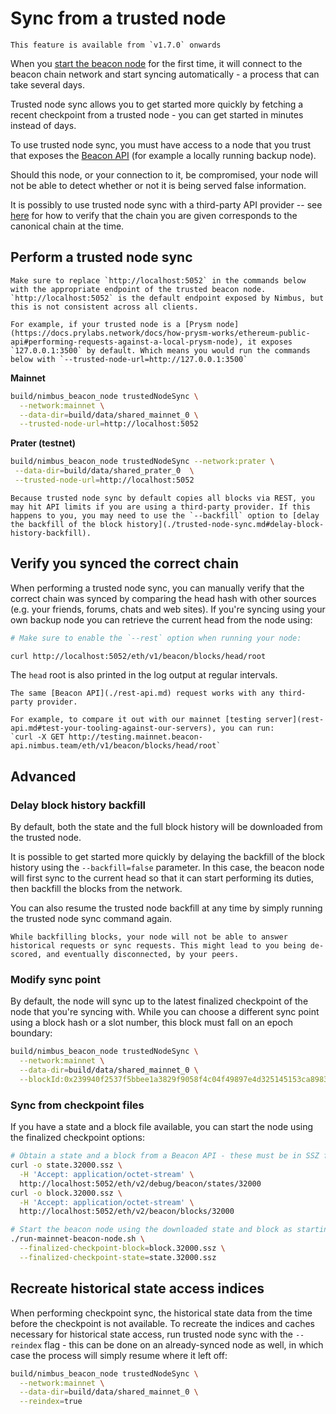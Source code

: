 # Sync from a trusted node

```admonish title=''
This feature is available from `v1.7.0` onwards
```

When you [start the beacon node](./quick-start.md) for the first time, it will connect to the beacon chain network and start syncing automatically - a process that can take several days.

Trusted node sync allows you to get started more quickly by fetching a recent checkpoint from a trusted node - you can get started in minutes instead of days.

To use trusted node sync, you must have access to a node that you trust that exposes the [Beacon API](./rest-api.md) (for example a locally running backup node).

Should this node, or your connection to it, be compromised, your node will not be able to detect whether or not it is being served false information.

It is possibly to use trusted node sync with a third-party API provider -- see [here](trusted-node-sync.md#verify-you-synced-the-correct-chain) for how to verify that the chain you are given corresponds to the canonical chain at the time.

## Perform a trusted node sync

```admonish tip
Make sure to replace `http://localhost:5052` in the commands below with the appropriate endpoint of the trusted beacon node. `http://localhost:5052` is the default endpoint exposed by Nimbus, but this is not consistent across all clients.

For example, if your trusted node is a [Prysm node](https://docs.prylabs.network/docs/how-prysm-works/ethereum-public-api#performing-requests-against-a-local-prysm-node), it exposes `127.0.0.1:3500` by default. Which means you would run the commands below with `--trusted-node-url=http://127.0.0.1:3500`
```

**Mainnet**

```sh
build/nimbus_beacon_node trustedNodeSync \
  --network:mainnet \
  --data-dir=build/data/shared_mainnet_0 \
  --trusted-node-url=http://localhost:5052
```

**Prater (testnet)**

```sh
build/nimbus_beacon_node trustedNodeSync --network:prater \
 --data-dir=build/data/shared_prater_0  \
 --trusted-node-url=http://localhost:5052
```

```admonish note
Because trusted node sync by default copies all blocks via REST, you may hit API limits if you are using a third-party provider. If this happens to you, you may need to use the `--backfill` option to [delay the backfill of the block history](./trusted-node-sync.md#delay-block-history-backfill).
```

## Verify you synced the correct chain

When performing a trusted node sync, you can manually verify that the correct chain was synced by comparing the head hash with other sources (e.g. your friends, forums, chats and web sites). If you're syncing using your own backup node you can retrieve the current head from the node using:

```sh
# Make sure to enable the `--rest` option when running your node:

curl http://localhost:5052/eth/v1/beacon/blocks/head/root
```

The `head` root is also printed in the log output at regular intervals.

```admonish note
The same [Beacon API](./rest-api.md) request works with any third-party provider.

For example, to compare it out with our mainnet [testing server](rest-api.md#test-your-tooling-against-our-servers), you can run:
`curl -X GET http://testing.mainnet.beacon-api.nimbus.team/eth/v1/beacon/blocks/head/root`
```

## Advanced

### Delay block history backfill

By default, both the state and the full block history will be downloaded from the trusted node.

It is possible to get started more quickly by delaying the backfill of the block history using the `--backfill=false` parameter. In this case, the beacon node will first sync to the current head so that it can start performing its duties, then backfill the blocks from the network.

You can also resume the trusted node backfill at any time by simply running the trusted node sync command again.

```admonish
While backfilling blocks, your node will not be able to answer historical requests or sync requests. This might lead to you being de-scored, and eventually disconnected, by your peers.
```

### Modify sync point

By default, the node will sync up to the latest finalized checkpoint of the node that you're syncing with. While you can choose a different sync point using a block hash or a slot number, this block must fall on an epoch boundary:

```sh
build/nimbus_beacon_node trustedNodeSync \
  --network:mainnet \
  --data-dir=build/data/shared_mainnet_0 \
  --blockId:0x239940f2537f5bbee1a3829f9058f4c04f49897e4d325145153ca89838dfc9e2
```

### Sync from checkpoint files

If you have a state and a block file available, you can start the node using the finalized checkpoint options:

```sh
# Obtain a state and a block from a Beacon API - these must be in SSZ format:
curl -o state.32000.ssz \
  -H 'Accept: application/octet-stream' \
  http://localhost:5052/eth/v2/debug/beacon/states/32000
curl -o block.32000.ssz \
  -H 'Accept: application/octet-stream' \
  http://localhost:5052/eth/v2/beacon/blocks/32000

# Start the beacon node using the downloaded state and block as starting point
./run-mainnet-beacon-node.sh \
  --finalized-checkpoint-block=block.32000.ssz \
  --finalized-checkpoint-state=state.32000.ssz
```

## Recreate historical state access indices

When performing checkpoint sync, the historical state data from the time before the checkpoint is not available. To recreate the indices and caches necessary for historical state access, run trusted node sync with the `--reindex` flag - this can be done on an already-synced node as well, in which case the process will simply resume where it left off:

```sh
build/nimbus_beacon_node trustedNodeSync \
  --network:mainnet \
  --data-dir=build/data/shared_mainnet_0 \
  --reindex=true
```
